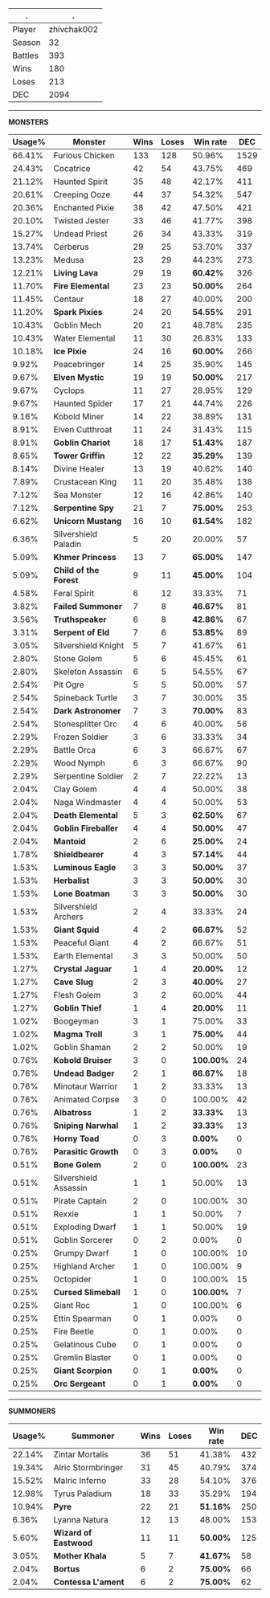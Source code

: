 .|.
|-|-
Player|zhivchak002
Season|32
Battles|393
Wins|180
Loses|213
DEC|2094

---
**MONSTERS**

Usage%|Monster|Wins|Loses|Win rate|DEC|
-|-|-|-|-|-|
66.41%|Furious Chicken|133|128|50.96%|1529|
24.43%|Cocatrice|42|54|43.75%|469|
21.12%|Haunted Spirit|35|48|42.17%|411|
20.61%|Creeping Ooze|44|37|54.32%|547|
20.36%|Enchanted Pixie|38|42|47.50%|421|
20.10%|Twisted Jester|33|46|41.77%|398|
15.27%|Undead Priest|26|34|43.33%|319|
13.74%|Cerberus|29|25|53.70%|337|
13.23%|Medusa|23|29|44.23%|273|
12.21%|**Living Lava**|29|19|**60.42%**|326|
11.70%|**Fire Elemental**|23|23|**50.00%**|264|
11.45%|Centaur|18|27|40.00%|200|
11.20%|**Spark Pixies**|24|20|**54.55%**|291|
10.43%|Goblin Mech|20|21|48.78%|235|
10.43%|Water Elemental|11|30|26.83%|133|
10.18%|**Ice Pixie**|24|16|**60.00%**|266|
9.92%|Peacebringer|14|25|35.90%|145|
9.67%|**Elven Mystic**|19|19|**50.00%**|217|
9.67%|Cyclops|11|27|28.95%|129|
9.67%|Haunted Spider|17|21|44.74%|226|
9.16%|Kobold Miner|14|22|38.89%|131|
8.91%|Elven Cutthroat|11|24|31.43%|115|
8.91%|**Goblin Chariot**|18|17|**51.43%**|187|
8.65%|**Tower Griffin**|12|22|**35.29%**|139|
8.14%|Divine Healer|13|19|40.62%|140|
7.89%|Crustacean King|11|20|35.48%|138|
7.12%|Sea Monster|12|16|42.86%|140|
7.12%|**Serpentine Spy**|21|7|**75.00%**|253|
6.62%|**Unicorn Mustang**|16|10|**61.54%**|182|
6.36%|Silvershield Paladin|5|20|20.00%|57|
5.09%|**Khmer Princess**|13|7|**65.00%**|147|
5.09%|**Child of the Forest**|9|11|**45.00%**|104|
4.58%|Feral Spirit|6|12|33.33%|71|
3.82%|**Failed Summoner**|7|8|**46.67%**|81|
3.56%|**Truthspeaker**|6|8|**42.86%**|67|
3.31%|**Serpent of Eld**|7|6|**53.85%**|89|
3.05%|Silvershield Knight|5|7|41.67%|61|
2.80%|Stone Golem|5|6|45.45%|61|
2.80%|Skeleton Assassin|6|5|54.55%|67|
2.54%|Pit Ogre|5|5|50.00%|57|
2.54%|Spineback Turtle|3|7|30.00%|35|
2.54%|**Dark Astronomer**|7|3|**70.00%**|83|
2.54%|Stonesplitter Orc|4|6|40.00%|56|
2.29%|Frozen Soldier|3|6|33.33%|34|
2.29%|Battle Orca|6|3|66.67%|67|
2.29%|Wood Nymph|6|3|66.67%|90|
2.29%|Serpentine Soldier|2|7|22.22%|13|
2.04%|Clay Golem|4|4|50.00%|38|
2.04%|Naga Windmaster|4|4|50.00%|53|
2.04%|**Death Elemental**|5|3|**62.50%**|67|
2.04%|**Goblin Fireballer**|4|4|**50.00%**|47|
2.04%|**Mantoid**|2|6|**25.00%**|24|
1.78%|**Shieldbearer**|4|3|**57.14%**|44|
1.53%|**Luminous Eagle**|3|3|**50.00%**|37|
1.53%|**Herbalist**|3|3|**50.00%**|30|
1.53%|**Lone Boatman**|3|3|**50.00%**|30|
1.53%|Silvershield Archers|2|4|33.33%|24|
1.53%|**Giant Squid**|4|2|**66.67%**|52|
1.53%|Peaceful Giant|4|2|66.67%|51|
1.53%|Earth Elemental|3|3|50.00%|50|
1.27%|**Crystal Jaguar**|1|4|**20.00%**|12|
1.27%|**Cave Slug**|2|3|**40.00%**|27|
1.27%|Flesh Golem|3|2|60.00%|44|
1.27%|**Goblin Thief**|1|4|**20.00%**|11|
1.02%|Boogeyman|3|1|75.00%|33|
1.02%|**Magma Troll**|3|1|**75.00%**|44|
1.02%|Goblin Shaman|2|2|50.00%|19|
0.76%|**Kobold Bruiser**|3|0|**100.00%**|24|
0.76%|**Undead Badger**|2|1|**66.67%**|18|
0.76%|Minotaur Warrior|1|2|33.33%|13|
0.76%|Animated Corpse|3|0|100.00%|42|
0.76%|**Albatross**|1|2|**33.33%**|13|
0.76%|**Sniping Narwhal**|1|2|**33.33%**|13|
0.76%|**Horny Toad**|0|3|**0.00%**|0|
0.76%|**Parasitic Growth**|0|3|**0.00%**|0|
0.51%|**Bone Golem**|2|0|**100.00%**|23|
0.51%|Silvershield Assassin|1|1|50.00%|13|
0.51%|Pirate Captain|2|0|100.00%|30|
0.51%|Rexxie|1|1|50.00%|7|
0.51%|Exploding Dwarf|1|1|50.00%|19|
0.51%|Goblin Sorcerer|0|2|0.00%|0|
0.25%|Grumpy Dwarf|1|0|100.00%|10|
0.25%|Highland Archer|1|0|100.00%|9|
0.25%|Octopider|1|0|100.00%|15|
0.25%|**Cursed Slimeball**|1|0|**100.00%**|7|
0.25%|Giant Roc|1|0|100.00%|6|
0.25%|Ettin Spearman|0|1|0.00%|0|
0.25%|Fire Beetle|0|1|0.00%|0|
0.25%|Gelatinous Cube|0|1|0.00%|0|
0.25%|Gremlin Blaster|0|1|0.00%|0|
0.25%|**Giant Scorpion**|0|1|**0.00%**|0|
0.25%|**Orc Sergeant**|0|1|**0.00%**|0|

---
**SUMMONERS**

Usage%|Summoner|Wins|Loses|Win rate|DEC|
-|-|-|-|-|-|
22.14%|Zintar Mortalis|36|51|41.38%|432|
19.34%|Alric Stormbringer|31|45|40.79%|374|
15.52%|Malric Inferno|33|28|54.10%|376|
12.98%|Tyrus Paladium|18|33|35.29%|194|
10.94%|**Pyre**|22|21|**51.16%**|250|
6.36%|Lyanna Natura|12|13|48.00%|153|
5.60%|**Wizard of Eastwood**|11|11|**50.00%**|125|
3.05%|**Mother Khala**|5|7|**41.67%**|58|
2.04%|**Bortus**|6|2|**75.00%**|66|
2.04%|**Contessa L'ament**|6|2|**75.00%**|62|
